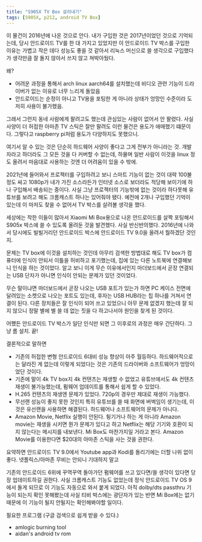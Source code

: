 ```yaml
---
title: "S905X TV Box 살려내기"
tags: [S905X, p212, android TV Box]
---
```


이 물건이 2016년에 나온 것으로 안다. 내가 구입한 것은 2017년이었던 것으로 기억되는데, 당시 안드로이드 TV를 한 대 가지고 있었지만 이 안드로이드 TV 박스를 구입한 이유는 가볍고 작은 데다 성능도 좋을 것 같아서 리눅스 머신으로 쓸 생각으로 구입했다가 생각만큼 잘 돌지 않아서 쓰지 않고 쳐박아뒀다. 

왜?

- 어려운 과정을 통해서 arch linux aarch64를 설치했는데 비디오 관련 기능이 드라이버가 없는 이유로 너무 느리게 돌았음
- 안드로이드는 순정이 아니고 TV용을 포팅한 게 아니라 상태가 엉망인 수준이라 도저히 사용이 불가했음.

그래서 그런지 동네 사람에게 팔려고도 했는데 관심있는 사람이 없어서 안 팔렸다. 사실 사양이 더 허접한 아마존 TV 스틱은 잘만 팔려도 이런 물건은 용도가 애매했기 떄문이다. 그렇다고 raspberry pi처럼 용도가 다양하지도 못했으니.

여기서 알 수 있는 것은 단순히 하드웨어 사양이 좋다고 그게 전부가 아니라는 것. 개발자라고 하더라도 그 모든 것을 다 커버할 수 없는데, 하물며 일반 사람이 이것을 linux 정도 올려서 마음대로 사용하는 것엔 더 어려움이 있을 수 밖에.

2021년에 들어와서 프로젝터를 구입하려고 보니 스마트 기능이 없는 것이 대략 100불 정도 싸고 1080p가 내가 가진 소스라든가 인터넷 소스로 보더라도 적당해 보이기에 하나 구입해서 배송되는 중이다. 사실 그냥 프로젝터의 기능밖에 없는 것이라 하다못해 유튜브를 보려고 해도 크롬캐스트 하나는 있어줘야 됐다. 예전에 2개나 구입했던 기억이 있는데 이 마저도 찾을 수 없어서 TV 박스를 살려볼 생각을 했다.

세상에는 착한 이들이 많아서 Xiaomi Mi Box용으로 나온 안드로이드를 살짝 포팅해서 S905x 박스에 쓸 수 있도록 올려둔 것을 발견했다. 사실 반신반의했다. 2016년에 나와서 당시에도 빌빌거리던 안드로이드 박스에 안드로이드 TV 9.0을 올려서 뭘하겠단 것인지.

문제는 TV box에 이것을 설치하는 것인데 아무리 검색한 방법대로 해도 TV box가 컴퓨터에 인식이 안되서 이틀을 허비하고 포기했는데, 집에 있는 다른 노트북에 연결해보니 인식을 하는 것이었다. 알고 보니 이게 무슨 이유에서인지 마더보드에서 곧장 연결되는 USB 단자가 아니면 인식이 안되는 문제가 있던 것이었다.

무슨 말이냐면 마더보드에서 곧장 나오는 USB 포트가 있는가 하면 PC 케이스 전면에 달려있는 소켓으로 나오는 포트도 있는데, 후자는 USB HUB라는 칩 하나를 거쳐서 연결이 된다. 다른 장치들은 잘 인식이 되어 쓰고 있었으니 아무 문제 없겠지 했는데 잘 되지 않으니 정말 별에 별 쓸 데 없는 짓을 다 하고나서야 원인을 찾게 된 것이다.

어쨌든 안드로이드 TV 박스가 일단 인식만 되면 그 이후로의 과정은 매우 간단하다. 그냥 롬 설치. 끝!

결론적으로 말하면
- 기존의 허접한 변형 안드로이드 6대비 성능 향상이 아주 월등하다. 하드웨어적으로는 달라진 게 없는데 이렇게 되었다는 것은 기존의 드라이버와 소프트웨어가 엉망이었단 것이다.
- 기존에 말이 4k TV box지 4k 컨텐츠는 재생할 수 없었고 유튜브에서도 4k 컨텐츠 재생이 불가능했는데, 펌웨어 업데이트를 통해서 쉽게 할 수 있었다. 
- H.265 컨텐츠의 재생엔 문제가 있었다. 720p의 경우만 제대로 재생이 가능했다.
- 무선랜 성능이 좋지 못한 것인지 특히 유튜브를 쓸 때 화면에 버벅임이 생기는데, 이것은 유선랜을 사용하면 해결된다. 하드웨어나 소프트웨어의 문제가 아니다. 
- Amazon Movie, Netflix 실행이 안된다. 튕기거나 하는 게 아니라 Amazon movie는 재생을 시키면 뭔가 문제가 있다고 하고 Netflix는 해당 기기와 호환이 되지 않는다는 메시지를 내보낸다. Mi Box도 마찬가지일 거라고 본다. Amazon Movie를 이용한다면 $20대의 아마존 스틱을 사는 것을 권한다. 

요약하면 안드로이드 TV 9.0에서 Youtube app과 Kodi를 돌리기에는 더할 나위 없이 좋다. 넷플릭스/아마존 무비는 안되니 기대하지 말고

기존의 안드로이드 6위에 꾸역꾸역 돌아가던 펌웨어를 쓰고 있다면/쓸 생각이 있다면 당장 업데이트하길 권한다. 사실 크롬캐스트 기능도 없었는데 정식 안드로이드 TV OS 9에서 돌게 되므로 이 기능도 자동으로 와서 붙게 되었다. 아직 dolby/dts passthru 기능이 되는지 확인 못해봤는데 사실 티비 박스에는 광단자가 있는 반면 Mi Box에는 없기 때문에 이 기능이 될지 안될지는 확인해봐야할 일이다.

필요한 프로그램 (구글 검색으로 쉽게 받을 수 있다.)
- amlogic burning tool
- aidan's android tv rom
